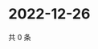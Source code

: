 # 2022-12-26

共 0 条

<!-- BEGIN WEIBO -->
<!-- 最后更新时间 Mon Dec 26 2022 05:11:10 GMT+0800 (China Standard Time) -->

<!-- END WEIBO -->
